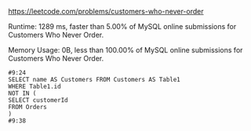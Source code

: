 https://leetcode.com/problems/customers-who-never-order


Runtime: 1289 ms, faster than 5.00% of MySQL online submissions for Customers Who Never Order.

Memory Usage: 0B, less than 100.00% of MySQL online submissions for Customers Who Never Order.


```mysql
#9:24
SELECT name AS Customers FROM Customers AS Table1
WHERE Table1.id
NOT IN (
SELECT customerId
FROM Orders
)
#9:38
```

